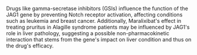 Drugs like gamma-secretase inhibitors (GSIs) influence the function of the JAG1 gene by preventing Notch receptor activation, affecting conditions such as leukemia and breast cancer. Additionally, Maralixibat's effect in treating pruritus in Alagille syndrome patients may be influenced by JAG1's role in liver pathology, suggesting a possible non-pharmacokinetic interaction that stems from the gene's impact on liver condition and thus on the drug's efficacy.